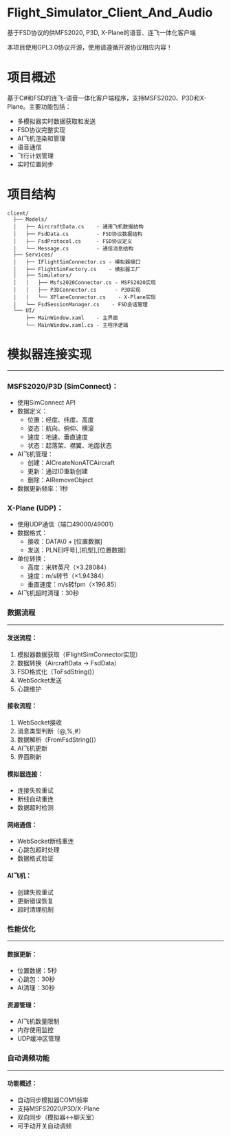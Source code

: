 # Flight_Simulator_Client_And_Audio
基于FSD协议的供MFS2020, P3D, X-Plane的语音、连飞一体化客户端

本项目使用GPL3.0协议开源，使用请遵循开源协议相应内容！

# 项目概述
基于C#和FSD的连飞-语音一体化客户端程序，支持MSFS2020、P3D和X-Plane。主要功能包括：
- 多模拟器实时数据获取和发送
- FSD协议完整实现
- AI飞机渲染和管理
- 语音通信
- 飞行计划管理
- 实时位置同步

# 项目结构
```
client/
  ├── Models/
  │   ├── AircraftData.cs    - 通用飞机数据结构
  │   ├── FsdData.cs         - FSD协议数据结构
  │   ├── FsdProtocol.cs     - FSD协议定义
  │   └── Message.cs         - 通信消息结构
  ├── Services/
  │   ├── IFlightSimConnector.cs - 模拟器接口
  │   ├── FlightSimFactory.cs    - 模拟器工厂
  │   ├── Simulators/
  │   │   ├── Msfs2020Connector.cs - MSFS2020实现
  │   │   ├── P3DConnector.cs      - P3D实现
  │   │   └── XPlaneConnector.cs    - X-Plane实现
  │   └── FsdSessionManager.cs    - FSD会话管理
  └── UI/
      ├── MainWindow.xaml    - 主界面
      └── MainWindow.xaml.cs - 主程序逻辑
```

# 模拟器连接实现
----------------
### MSFS2020/P3D (SimConnect)：
- 使用SimConnect API
- 数据定义：
  * 位置：经度、纬度、高度
  * 姿态：航向、俯仰、横滚
  * 速度：地速、垂直速度
  * 状态：起落架、襟翼、地面状态
- AI飞机管理：
  * 创建：AICreateNonATCAircraft
  * 更新：通过ID重新创建
  * 删除：AIRemoveObject
- 数据更新频率：1秒

### X-Plane (UDP)：
- 使用UDP通信（端口49000/49001）
- 数据格式：
  * 接收：DATA\0 + [位置数据]
  * 发送：PLNE[呼号],[机型],[位置数据]
- 单位转换：
  * 高度：米转英尺（×3.28084）
  * 速度：m/s转节（×1.94384）
  * 垂直速度：m/s转fpm（×196.85）
- AI飞机超时清理：30秒

### 数据流程
-----------
#### 发送流程：
1. 模拟器数据获取（IFlightSimConnector实现）
2. 数据转换（AircraftData -> FsdData）
3. FSD格式化（ToFsdString()）
4. WebSocket发送
5. 心跳维护

#### 接收流程：
1. WebSocket接收
2. 消息类型判断（@,%,#）
3. 数据解析（FromFsdString()）
4. AI飞机更新
5. 界面刷新

#### 模拟器连接：
- 连接失败重试
- 断线自动重连
- 数据超时检测

#### 网络通信：
- WebSocket断线重连
- 心跳包超时处理
- 数据格式验证

#### AI飞机：
- 创建失败重试
- 更新错误恢复
- 超时清理机制

### 性能优化
-----------
#### 数据更新：
- 位置数据：5秒
- 心跳包：30秒
- AI清理：30秒

#### 资源管理：
- AI飞机数量限制
- 内存使用监控
- UDP缓冲区管理

### 自动调频功能
--------------
#### 功能概述：
- 自动同步模拟器COM1频率
- 支持MSFS2020/P3D/X-Plane
- 双向同步（模拟器<->聊天室）
- 可手动开关自动调频
